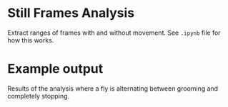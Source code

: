 # Still Frames Analysis

Extract ranges of frames with and without movement.
See `.ipynb` file for how this works.

# Example output
Results of the analysis where a fly is alternating between grooming 
and completely stopping.